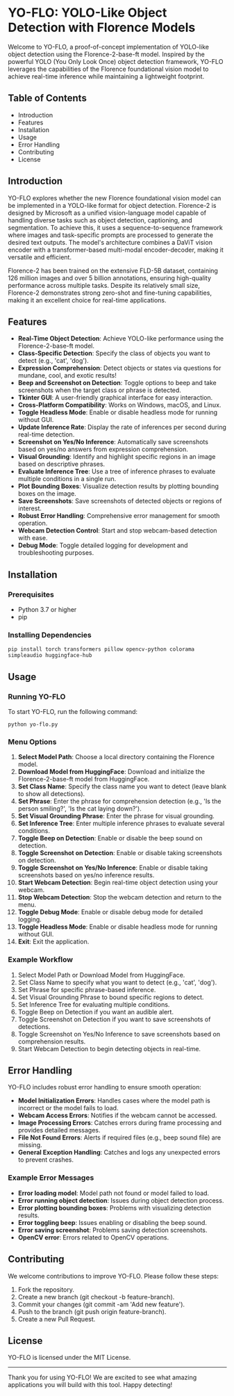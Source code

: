 # YO-FLO: YOLO-Like Object Detection with Florence Models

Welcome to YO-FLO, a proof-of-concept implementation of YOLO-like object detection using the Florence-2-base-ft model. Inspired by the powerful YOLO (You Only Look Once) object detection framework, YO-FLO leverages the capabilities of the Florence foundational vision model to achieve real-time inference while maintaining a lightweight footprint.

## Table of Contents

- Introduction
- Features
- Installation
- Usage
- Error Handling
- Contributing
- License

## Introduction

YO-FLO explores whether the new Florence foundational vision model can be implemented in a YOLO-like format for object detection. Florence-2 is designed by Microsoft as a unified vision-language model capable of handling diverse tasks such as object detection, captioning, and segmentation. To achieve this, it uses a sequence-to-sequence framework where images and task-specific prompts are processed to generate the desired text outputs. The model's architecture combines a DaViT vision encoder with a transformer-based multi-modal encoder-decoder, making it versatile and efficient.

Florence-2 has been trained on the extensive FLD-5B dataset, containing 126 million images and over 5 billion annotations, ensuring high-quality performance across multiple tasks. Despite its relatively small size, Florence-2 demonstrates strong zero-shot and fine-tuning capabilities, making it an excellent choice for real-time applications.

## Features

- **Real-Time Object Detection**: Achieve YOLO-like performance using the Florence-2-base-ft model.
- **Class-Specific Detection**: Specify the class of objects you want to detect (e.g., 'cat', 'dog').
- **Expression Comprehension**: Detect objects or states via questions for mundane, cool, and exotic results!
- **Beep and Screenshot on Detection**: Toggle options to beep and take screenshots when the target class or phrase is detected.
- **Tkinter GUI**: A user-friendly graphical interface for easy interaction.
- **Cross-Platform Compatibility**: Works on Windows, macOS, and Linux.
- **Toggle Headless Mode**: Enable or disable headless mode for running without GUI.
- **Update Inference Rate**: Display the rate of inferences per second during real-time detection.
- **Screenshot on Yes/No Inference**: Automatically save screenshots based on yes/no answers from expression comprehension.
- **Visual Grounding**: Identify and highlight specific regions in an image based on descriptive phrases.
- **Evaluate Inference Tree**: Use a tree of inference phrases to evaluate multiple conditions in a single run.
- **Plot Bounding Boxes**: Visualize detection results by plotting bounding boxes on the image.
- **Save Screenshots**: Save screenshots of detected objects or regions of interest.
- **Robust Error Handling**: Comprehensive error management for smooth operation.
- **Webcam Detection Control**: Start and stop webcam-based detection with ease.
- **Debug Mode**: Toggle detailed logging for development and troubleshooting purposes.

## Installation

### Prerequisites

- Python 3.7 or higher
- pip

### Installing Dependencies

```
pip install torch transformers pillow opencv-python colorama simpleaudio huggingface-hub
```

## Usage

### Running YO-FLO

To start YO-FLO, run the following command:

```
python yo-flo.py
```

### Menu Options

1. **Select Model Path**: Choose a local directory containing the Florence model.
2. **Download Model from HuggingFace**: Download and initialize the Florence-2-base-ft model from HuggingFace.
3. **Set Class Name**: Specify the class name you want to detect (leave blank to show all detections).
4. **Set Phrase**: Enter the phrase for comprehension detection (e.g., 'Is the person smiling?', 'Is the cat laying down?').
5. **Set Visual Grounding Phrase**: Enter the phrase for visual grounding.
6. **Set Inference Tree**: Enter multiple inference phrases to evaluate several conditions.
7. **Toggle Beep on Detection**: Enable or disable the beep sound on detection.
8. **Toggle Screenshot on Detection**: Enable or disable taking screenshots on detection.
9. **Toggle Screenshot on Yes/No Inference**: Enable or disable taking screenshots based on yes/no inference results.
10. **Start Webcam Detection**: Begin real-time object detection using your webcam.
11. **Stop Webcam Detection**: Stop the webcam detection and return to the menu.
12. **Toggle Debug Mode**: Enable or disable debug mode for detailed logging.
13. **Toggle Headless Mode**: Enable or disable headless mode for running without GUI.
14. **Exit**: Exit the application.

### Example Workflow

1. Select Model Path or Download Model from HuggingFace.
2. Set Class Name to specify what you want to detect (e.g., 'cat', 'dog').
3. Set Phrase for specific phrase-based inference.
4. Set Visual Grounding Phrase to bound specific regions to detect.
5. Set Inference Tree for evaluating multiple conditions.
6. Toggle Beep on Detection if you want an audible alert.
7. Toggle Screenshot on Detection if you want to save screenshots of detections.
8. Toggle Screenshot on Yes/No Inference to save screenshots based on comprehension results.
9. Start Webcam Detection to begin detecting objects in real-time.

## Error Handling

YO-FLO includes robust error handling to ensure smooth operation:

- **Model Initialization Errors**: Handles cases where the model path is incorrect or the model fails to load.
- **Webcam Access Errors**: Notifies if the webcam cannot be accessed.
- **Image Processing Errors**: Catches errors during frame processing and provides detailed messages.
- **File Not Found Errors**: Alerts if required files (e.g., beep sound file) are missing.
- **General Exception Handling**: Catches and logs any unexpected errors to prevent crashes.

### Example Error Messages

- **Error loading model**: Model path not found or model failed to load.
- **Error running object detection**: Issues during object detection process.
- **Error plotting bounding boxes**: Problems with visualizing detection results.
- **Error toggling beep**: Issues enabling or disabling the beep sound.
- **Error saving screenshot**: Problems saving detection screenshots.
- **OpenCV error**: Errors related to OpenCV operations.

## Contributing

We welcome contributions to improve YO-FLO. Please follow these steps:

1. Fork the repository.
2. Create a new branch (git checkout -b feature-branch).
3. Commit your changes (git commit -am 'Add new feature').
4. Push to the branch (git push origin feature-branch).
5. Create a new Pull Request.

## License

YO-FLO is licensed under the MIT License.

---

Thank you for using YO-FLO! We are excited to see what amazing applications you will build with this tool. Happy detecting!
